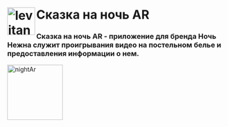 # Сказка на ночь AR <img align="left" alt="levitan" width="64px" src="https://play-lh.googleusercontent.com/5FbHfbJlZXeXFEZQdxPJoHU-_5xGg-2P8M-F50ng7Ug_uGLHCzLSSfWNbh8XEyiKdg=s360"/> 
### Сказка на ночь AR - приложение для бренда Ночь Нежна служит проигрывания видео на постельном белье и предоставления информации о нем.
[<img align="left" alt="nightAr" width="128px" src="https://i1.wp.com/intellinium.io/wp-content/uploads/2016/06/android-app-on-google-play-1.png"/>][Google]


[Google]: https://play.google.com/store/apps/details?id=com.Kvantorium.NightAR
